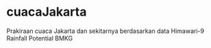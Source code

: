 # cuacaJakarta
Prakiraan cuaca Jakarta dan sekitarnya berdasarkan data Himawari-9 Rainfall Potential BMKG

